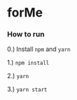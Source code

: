 # forMe

### How to run

0.) Install `npm` and `yarn`

1.) `npm install`

2.) `yarn`

3.) `yarn start`

